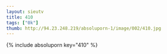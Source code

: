 ```yaml
--- 
layout: sieutv
title: 410
tags: ["0k"]
thumb: http://94.23.248.219/absoluporn-1/image/002/410.jpg
---
```

{% include absoluporn key="410" %} 
